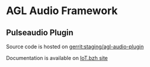 # AGL Audio Framework

## Pulseaudio Plugin

Source code is hosted on [gerrit:staging/agl-audio-plugin](https://gerrit.automotivelinux.org/gerrit/gitweb?p=staging%2Fagl-audio-plugin.git;a=summary)

Documentation is available on [IoT.bzh site](http://iot.bzh/download/public/2016/audio/AGL-PulseAudio-Audio-Routing.pdf)
